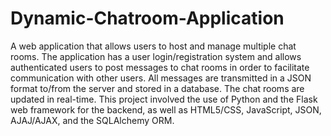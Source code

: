 # Dynamic-Chatroom-Application

A web application that allows users to host and manage multiple chat rooms. The application has a user login/registration system and allows authenticated users to post messages to chat rooms in order to facilitate communication with other users. All messages are transmitted in a JSON format to/from the server and stored in a database. The chat rooms are updated in real-time. This project involved the use of Python and the Flask web framework for the backend, as well as HTML5/CSS, JavaScript, JSON, AJAJ/AJAX, and the SQLAlchemy ORM.
